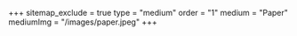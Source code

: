 +++
sitemap_exclude = true
type = "medium"
order = "1"
medium = "Paper"
mediumImg = "/images/paper.jpeg"
+++
